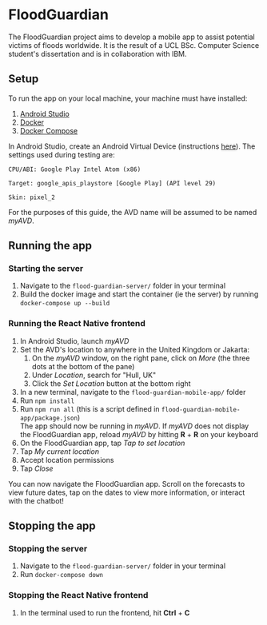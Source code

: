# FloodGuardian

The FloodGuardian project aims to develop a mobile app to assist potential victims of floods worldwide. It is the result of a UCL BSc. Computer Science student's dissertation and is in collaboration with IBM.

## Setup
To run the app on your local machine, your machine must have installed:  
1. [Android Studio](https://developer.android.com/studio)
2. [Docker](https://www.docker.com/)  
3. [Docker Compose](https://docs.docker.com/compose/install/)

In Android Studio, create an Android Virtual Device (instructions [here](https://developer.android.com/studio/run/managing-avds)). The settings used during testing are:  

    CPU/ABI: Google Play Intel Atom (x86)

    Target: google_apis_playstore [Google Play] (API level 29)

    Skin: pixel_2

For the purposes of this guide, the AVD name will be assumed to be named _myAVD_.

## Running the app
### Starting the server
1. Navigate to the `flood-guardian-server/` folder in your terminal  
2. Build the docker image and start the container (ie the server) by running `docker-compose up --build`


### Running the React Native frontend
1. In Android Studio, launch _myAVD_
2. Set the AVD's location to anywhere in the United Kingdom or Jakarta:   
    1. On the _myAVD_ window, on the right pane, click on _More_ (the three dots at the bottom of the pane)  
    2. Under _Location_, search for "Hull, UK"
    3. Click the _Set Location_ button at the bottom right
3. In a new terminal, navigate to the `flood-guardian-mobile-app/` folder
4. Run `npm install`
5. Run `npm run all` (this is a script defined in `flood-guardian-mobile-app/package.json`)      
    The app should now be running in _myAVD_. If _myAVD_ does not display the FloodGuardian app, reload _myAVD_ by hitting **R** + **R** on your keyboard
6. On the FloodGuardian app, tap _Tap to set location_
7. Tap _My current location_
8. Accept location permissions
9. Tap _Close_

You can now navigate the FloodGuardian app. Scroll on the forecasts to view future dates, tap on the dates to view more information, or interact with the chatbot!

## Stopping the app
### Stopping the server
1. Navigate to the `flood-guardian-server/` folder in your terminal  
2. Run `docker-compose down`

### Stopping the React Native frontend
1. In the terminal used to run the frontend, hit **Ctrl** + **C**


